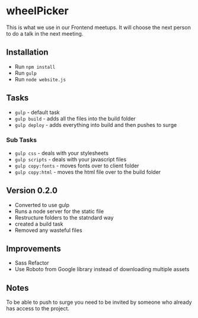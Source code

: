 # wheelPicker
This is what we use in our Frontend meetups. It will choose the next person to do a talk in the next meeting.

## Installation

- Run `npm install`
- Run `gulp`
- Run `node website.js`

## Tasks

 - `gulp` - default task
 - `gulp build` - adds all the files into the build folder
 - `gulp deploy` - adds everything into build and then pushes to surge

### Sub Tasks

- `gulp css` - deals with your stylesheets
- `gulp scripts` - deals with your javascript files
- `gulp copy:fonts` - moves fonts over to client folder
- `gulp copy:html` - moves the html file over to the build folder

## Version 0.2.0

- Converted to use gulp
- Runs a node server for the static file
- Restructure folders to the statndard way
- created a build task
- Removed any wasteful files

## Improvements

- Sass Refactor
- Use Roboto from Google library instead of downloading multiple assets


## Notes

To be able to push to surge you need to be invited by someone who already has access to the project.
